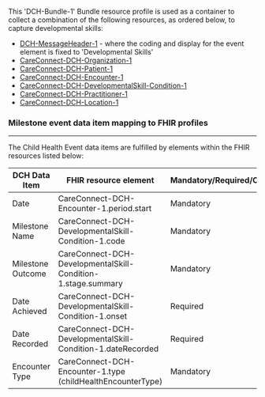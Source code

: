 This 'DCH-Bundle-1' Bundle resource profile is used as a container to collect a combination of the following resources, as ordered below, to capture developmental skills:

- [DCH-MessageHeader-1] - where the coding and display for the event element is fixed to 'Developmental Skills'
- [CareConnect-DCH-Organization-1]
- [CareConnect-DCH-Patient-1]
- [CareConnect-DCH-Encounter-1]
- [CareConnect-DCH-DevelopmentalSkill-Condition-1]
- [CareConnect-DCH-Practitioner-1]
- [CareConnect-DCH-Location-1]
                                                                                                   
### Milestone event data item mapping to FHIR profiles ###
----------
The Child Health Event data items are fulfilled by elements within the FHIR resources listed below:

| DCH Data Item     | FHIR resource element                                       | Mandatory/Required/Optional |
|-------------------|-------------------------------------------------------------|-----------------------------|
| Date              | CareConnect-DCH-Encounter-1.period.start                    | Mandatory                   |
| Milestone Name    | CareConnect-DCH-DevelopmentalSkill-Condition-1.code                  | Mandatory                   |
| Milestone Outcome | CareConnect-DCH-DevelopmentalSkill-Condition-1.stage.summary         | Mandatory                   |
| Date Achieved     | CareConnect-DCH-DevelopmentalSkill-Condition-1.onset                 | Required                    |
| Date Recorded     | CareConnect-DCH-DevelopmentalSkill-Condition-1.dateRecorded          | Required                    |
| Encounter Type    | CareConnect-DCH-Encounter-1.type (childHealthEncounterType) | Mandatory                   |

[DCH-MessageHeader-1]:dch-messageheader-1.html
[CareConnect-DCH-Organization-1]:careconnect-dch-organization-1.html
[CareConnect-DCH-Patient-1]:careconnect-dch-patient-1.html
[CareConnect-DCH-Encounter-1]:careconnect-dch-encounter-1.html
[CareConnect-DCH-Practitioner-1]:careconnect-dch-practitioner-1.html
[CareConnect-DCH-Location-1]:careconnect-dch-location-1.html
[CareConnect-DCH-DevelopmentalSkill-Condition-1]:careconnect-dch-developmentalskill-condition-1.html
